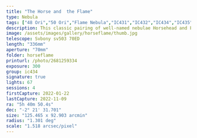 ```yaml
---
title: "The Horse and  the Flame"
type: Nebula
tags: ["48 Ori","50 Ori","Flame Nebula","IC431","IC432","IC434","IC435","NGC2023","NGC2024","Orion B","The star Alnitak (ζ Ori)","The star σ Ori"]
description: This classic pairing of well-named nebulae Horsehead and Flame is one of my favorite regions in the night sky. It has a bit of everything, from a brilliantly shining star to bright tongues of heat blazing from the Flame Nebula, to the horse head's shadow casting a silhouette on billowing intergalactic dust. I'll keep improving my technique for this target!
image: /assets/images/gallery/horseflame/thumb.jpg
telescope: Svbony sv503 70ED
length: "336mm"
aperture: "70mm"
folder: horseflame
printurl: /photo/2681259334
exposure: 300 
group: ic434
signature: true
lights: 67
sessions: 4
firstCapture: 2022-01-22 
lastCapture: 2022-11-09
ra: "5h 40m 50.4s"
dec: "-2° 21' 31.701"
size: "125.465 x 92.903 arcmin"
radius: "1.301 deg"
scale: "1.518 arcsec/pixel"
---
```

